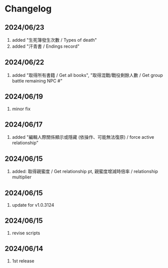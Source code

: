 # Changelog

## 2024/06/23  
1. added "生死簿發生次數 / Types of death"  
1. added "汗青書 / Endings record"  

## 2024/06/22  
1. added "取得所有書籍 / Get all books", "取得混戰/戰役剩餘人數 / Get group battle remaining NPC #"  

## 2024/06/19
1. minor fix  

## 2024/06/17  
1. added "編輯人際關係顯示或隱藏 (依操作、可能無法復原) / force active relationship"  

## 2024/06/15  
1. added: 取得親蜜度 / Get relationship pt, 親蜜度增減時倍率 / relationship multiplier  

## 2024/06/15  
1. update for v1.0.3124  

## 2024/06/15  
1. revise scripts  

## 2024/06/14
1. 1st release  
